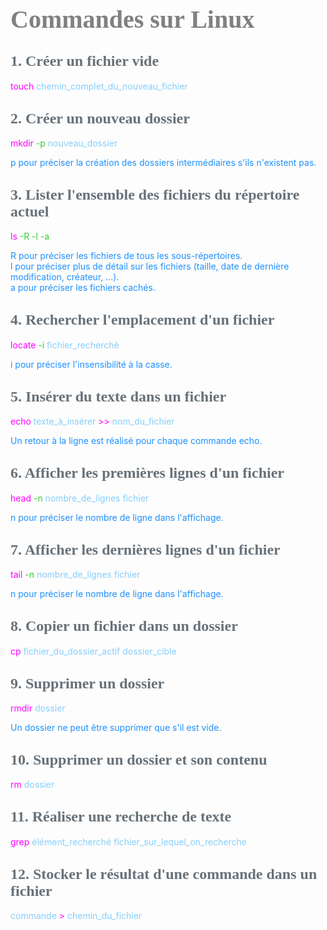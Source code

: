 <head>
<style>
#titleMain {color:#808080; font-size:40px; font-weight:bold; font-family:"Cambria"}
#titleSub {color:#677179; font-size:24px; font-weight:bold; font-family: "Verdana"; margin-top:30px; margin-bottom:15px}
#titleSub2 {color:#563C5C; font-size:20px; font-weight:bold; margin-bottom:20px}
#not {color:#1E90FF; font-size:18px "Carnivalee Freakshow"}
#com {color:#FF00FF; font-size:18px "Carnivalee Freakshow"}
#par {color:#32CD32; font-size:18px "Carnivalee Freakshow"}
#val {color:#87CEFA; font-size:18px "Carnivalee Freakshow"}
</style>
</head>

<!-- ```css
<head>
<style>
#bleu {
color:#87CEFA }
</style>
</head>
``` -->

# <div id="titleMain">Commandes sur Linux</div>

## <div id="titleSub">1. Créer un fichier vide</div>

<span id="com">touch </span>
<span id="val"> chemin_complet_du_nouveau_fichier </span>

## <div id="titleSub">2. Créer un nouveau dossier</div>

<span id="com">mkdir </span>
<span id="par">-p</span>
<span id="val">nouveau_dossier </span>

<span id="not"> p pour préciser la création des dossiers intermédiaires s'ils n'existent pas. </span>

## <div id="titleSub">3. Lister l'ensemble des fichiers du répertoire actuel</div>

<span id="com">ls </span>
<span id="par">-R -l -a</span>

<span id="not"> R pour préciser les fichiers de tous les sous-répertoires. </span><br>
<span id="not"> l pour préciser plus de détail sur les fichiers (taille, date de dernière modification, créateur, ...).</span><br>
<span id="not"> a pour préciser les fichiers cachés.</span>



## <div id="titleSub">4. Rechercher l'emplacement d'un fichier</div>

<span id="com">locate </span>
<span id="par">-i </span>
<span id="val">fichier_recherché </span>

<span id="not"> i pour préciser l'insensibilité à la casse.</span>

## <div id="titleSub">5. Insérer du texte dans un fichier</div>

<span id="com">echo </span>
<span id="val">texte_à_insérer </span>
<span id="com">>> </span>
<span id="val">nom_du_fichier</span>

<span id="not">Un retour à la ligne est réalisé pour chaque commande echo.</span>

## <div id="titleSub">6. Afficher les premières lignes d'un fichier</div>

<span id="com">head </span>
<span id="par">-n </span>
<span id="val"> nombre_de_lignes fichier</span>

<span id="not">n pour préciser le nombre de ligne dans l'affichage.</span><br>

## <div id="titleSub">7. Afficher les dernières lignes d'un fichier</div>

<span id="com">tail </span>
<span id="par">-n </span>
<span id="val"> nombre_de_lignes fichier</span>

<span id="not">n pour préciser le nombre de ligne dans l'affichage.</span>

## <div id="titleSub">8. Copier un fichier dans un dossier</div>

<span id="com">cp </span>
<span id="val">fichier_du_dossier_actif dossier_cible</span>

## <div id="titleSub">9. Supprimer un dossier</div>

<span id="com">rmdir </span>
<span id="val">dossier</span>

<span id="not">Un dossier ne peut être supprimer que s'il est vide.</span>

## <div id="titleSub">10. Supprimer un dossier et son contenu</div>

<span id="com">rm </span>
<span id="val">dossier</span>

## <div id="titleSub">11. Réaliser une recherche de texte</div>

<span id="com">grep </span>
<span id="val">élément_recherché fichier_sur_lequel_on_recherche</span>

## <div id="titleSub">12. Stocker le résultat d'une commande dans un fichier</div>

<span id="val">commande </span>
<span id="com">> </span>
<span id="val">chemin_du_fichier</span>

